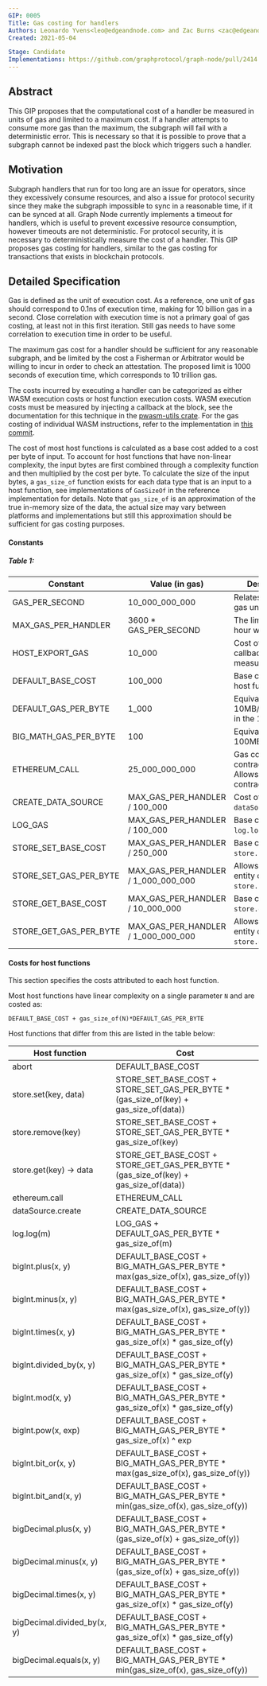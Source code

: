 ```yaml
---
GIP: 0005
Title: Gas costing for handlers
Authors: Leonardo Yvens<leo@edgeandnode.com> and Zac Burns <zac@edgeandnode.com>
Created: 2021-05-04

Stage: Candidate
Implementations: https://github.com/graphprotocol/graph-node/pull/2414
---
```


## Abstract

This GIP proposes that the computational cost of a handler be measured in units of gas and limited to a maximum cost. If a handler attempts to consume more gas than the maximum, the subgraph will fail with a deterministic error. This is necessary so that it is possible to prove that a subgraph cannot be indexed past the block which triggers such a handler.

## Motivation

Subgraph handlers that run for too long are an issue for operators, since they excessively consume resources, and also a issue for protocol security since they make the subgraph impossible to sync in a reasonable time, if it can be synced at all. Graph Node currently implements a timeout for handlers, which is useful to prevent excessive resource consumption, however timeouts are not deterministic. For protocol security, it is necessary to deterministically measure the cost of a handler. This GIP proposes gas costing for handlers, similar to the gas costing for transactions that exists in blockchain protocols.

## Detailed Specification

Gas is defined as the unit of execution cost. As a reference, one unit of gas should correspond to 0.1ns of execution time, making for 10 billion gas in a second. Close correlation with execution time is not a primary goal of gas costing, at least not in this first iteration. Still gas needs to have some correlation to execution time in order to be useful.

The maximum gas cost for a handler should be sufficient for any reasonable subgraph, and be limited by the cost a Fisherman or Arbitrator would be willing to incur in order to check an attestation. The proposed limit is 1000 seconds of execution time, which corresponds to 10 trillion gas.

The costs incurred by executing a handler can be categorized as either WASM execution costs or host function execution costs. WASM execution costs must be measured by injecting a callback at the block, see the documentation for this technique in the [pwasm-utils crate](https://docs.rs/pwasm-utils/0.17.1/pwasm_utils/fn.inject_gas_counter.html). For the gas costing of individual WASM instructions, refer to the implementation in [this commit](https://github.com/graphprotocol/graph-node/blob/30720a8f1fb074b71fe76729d4e0dc4ba3c3e955/runtime/wasm/src/gas_rules.rs).

The cost of most host functions is calculated as a base cost added to a cost per byte of input. To
account for host functions that have non-linear complexity, the input bytes are first combined
through a complexity function and then multiplied by the cost per byte. To calculate the size of the
input bytes, a  `gas_size_of` function exists for each data type that is an input to a host
function, see implementations of `GasSizeOf` in the reference implementation for details. Note that
`gas_size_of` is an approximation of the true in-memory size of the data, the actual size may vary
between platforms and implementations but still this approximation should be sufficient for gas
costing purposes.

#### Constants


##### Table 1:

| Constant               | Value (in gas)                       | Description                                                  |
| ---------------------- | ------------------------------------ | ------------------------------------------------------------ |
| GAS_PER_SECOND         | 10_000_000_000                       | Relates time and gas units.                                  |
| MAX_GAS_PER_HANDLER    | 3600 * GAS_PER_SECOND                | The limit is one hour worth of gas.                          |
| HOST_EXPORT_GAS        | 10_000                               | Cost of the callback that measures gas.                      |
| DEFAULT_BASE_COST      | 100_000                              | Base cost of most host functions.                            |
| DEFAULT_GAS_PER_BYTE   | 1_000                                | Equivalent to 10MB/s, so 36GB in the 1 hour limit.           |
| BIG_MATH_GAS_PER_BYTE  | 100                                  | Equivalent to 100MB/s.                                       |
| ETHEREUM_CALL          | 25_000_000_000                       | Gas cost of a contract call. Allows for 400 contract calls.  |
| CREATE_DATA_SOURCE     | MAX_GAS_PER_HANDLER / 100_000        | Cost of  `dataSource.create`.                                |
| LOG_GAS                | MAX_GAS_PER_HANDLER / 100_000        | Base cost of `log.log`.                                      |
| STORE_SET_BASE_COST    | MAX_GAS_PER_HANDLER / 250_000        | Base cost of `store.set`.                                    |
| STORE_SET_GAS_PER_BYTE | MAX_GAS_PER_HANDLER / 1_000_000_000  | Allows 1GB of entity data for `store.set`.                   |
| STORE_GET_BASE_COST    | MAX_GAS_PER_HANDLER / 10_000_000     | Base cost of `store.get`.                                    |
| STORE_GET_GAS_PER_BYTE | MAX_GAS_PER_HANDLER / 1_000_000_000  | Allows 10GB of entity data for `store.get`.                  |

#### Costs for host functions

This section specifies the costs attributed to each host function.

Most host functions have linear complexity on a single parameter `N` and are costed as:

````
DEFAULT_BASE_COST + gas_size_of(N)*DEFAULT_GAS_PER_BYTE
````

Host functions that differ from this are listed in the table below:

| Host function               | Cost                                                         |
| --------------------------- | ------------------------------------------------------------ |
| abort                       | DEFAULT_BASE_COST                                            |
| store.set(key, data)        | STORE_SET_BASE_COST + STORE_SET_GAS_PER_BYTE * (gas_size_of(key) + gas_size_of(data)) |
| store.remove(key)           | STORE_SET_BASE_COST + STORE_SET_GAS_PER_BYTE * gas_size_of(key) |
| store.get(key) -> data      | STORE_GET_BASE_COST + STORE_GET_GAS_PER_BYTE * (gas_size_of(key) + gas_size_of(data)) |
| ethereum.call               | ETHEREUM_CALL                                                |
| dataSource.create           | CREATE_DATA_SOURCE                                           |
| log.log(m)                  | LOG_GAS + DEFAULT_GAS_PER_BYTE * gas_size_of(m)              |
| bigInt.plus(x, y)           | DEFAULT_BASE_COST + BIG_MATH_GAS_PER_BYTE * max(gas_size_of(x), gas_size_of(y)) |
| bigInt.minus(x, y)          | DEFAULT_BASE_COST + BIG_MATH_GAS_PER_BYTE * max(gas_size_of(x), gas_size_of(y)) |
| bigInt.times(x, y)          | DEFAULT_BASE_COST + BIG_MATH_GAS_PER_BYTE * gas_size_of(x) * gas_size_of(y) |
| bigInt.divided_by(x, y)     | DEFAULT_BASE_COST + BIG_MATH_GAS_PER_BYTE * gas_size_of(x) * gas_size_of(y) |
| bigInt.mod(x, y)            | DEFAULT_BASE_COST + BIG_MATH_GAS_PER_BYTE * gas_size_of(x) * gas_size_of(y) |
| bigInt.pow(x, exp)          | DEFAULT_BASE_COST + BIG_MATH_GAS_PER_BYTE * gas_size_of(x) ^ exp |
| bigInt.bit_or(x, y)         | DEFAULT_BASE_COST + BIG_MATH_GAS_PER_BYTE * max(gas_size_of(x), gas_size_of(y)) |
| bigInt.bit_and(x, y)        | DEFAULT_BASE_COST + BIG_MATH_GAS_PER_BYTE * min(gas_size_of(x), gas_size_of(y)) |
| bigDecimal.plus(x, y)       | DEFAULT_BASE_COST + BIG_MATH_GAS_PER_BYTE * (gas_size_of(x) + gas_size_of(y)) |
| bigDecimal.minus(x, y)      | DEFAULT_BASE_COST + BIG_MATH_GAS_PER_BYTE * (gas_size_of(x) + gas_size_of(y)) |
| bigDecimal.times(x, y)      | DEFAULT_BASE_COST + BIG_MATH_GAS_PER_BYTE * gas_size_of(x) * gas_size_of(y) |
| bigDecimal.divided_by(x, y) | DEFAULT_BASE_COST + BIG_MATH_GAS_PER_BYTE * gas_size_of(x) * gas_size_of(y) |
| bigDecimal.equals(x, y)     | DEFAULT_BASE_COST + BIG_MATH_GAS_PER_BYTE * min(gas_size_of(x), gas_size_of(y)) |
